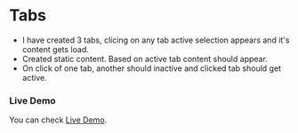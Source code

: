 # Tabs

- I have created 3 tabs, clicing on any tab active selection appears and it's content gets load.
- Created static content. Based on active tab content should appear.
- On click of one tab, another should inactive and clicked tab should get active.

### Live Demo

You can check [Live Demo](https://codesandbox.io/s/headless-dream-c33jrc?file=/src/App.js).
